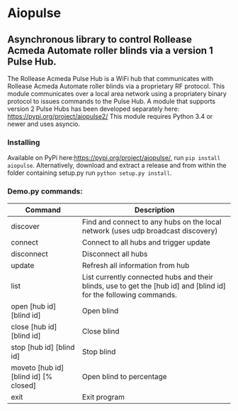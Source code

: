 # Aiopulse

## Asynchronous library to control Rollease Acmeda Automate roller blinds via a version 1 Pulse Hub.

The Rollease Acmeda Pulse Hub is a WiFi hub that communicates with Rollease Acmeda Automate roller blinds via a proprietary RF protocol.
This module communicates over a local area network using a propriatery binary protocol to issues commands to the Pulse Hub.
A module that supports version 2 Pulse Hubs has been developed separately here: https://pypi.org/project/aiopulse2/
This module requires Python 3.4 or newer and uses asyncio.

### Installing
Available on PyPi here:https://pypi.org/project/aiopulse/, run `pip install aiopulse`. 
Alternatively, download and extract a release and from within the folder containing setup.py run `python setup.py install`.

### Demo.py commands:
| Command                               | Description               |
|---------------------------------------|---------------------------|
|discover                               | Find and connect to any hubs on the local network (uses udp broadcast discovery)|
|connect                                | Connect to all hubs and trigger update|
|disconnect                             | Disconnect all hubs|
|update                                 | Refresh all information from hub|
|list                                   | List currently connected hubs and their blinds, use to get the [hub id] and [blind id] for the following commands.|
|open [hub id] [blind id]               | Open blind|
|close [hub id] [blind id]              | Close blind|
|stop [hub id] [blind id]               | Stop blind|
|moveto [hub id] [blind id] [% closed]  | Open blind to percentage|
|exit                                   | Exit program|
